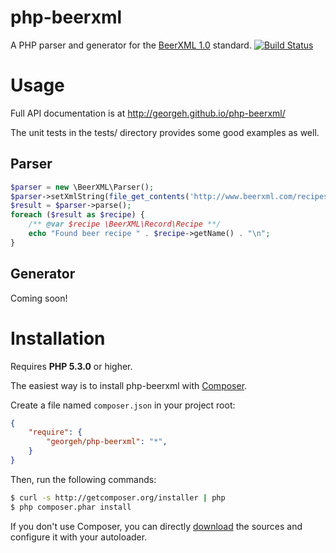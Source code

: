 php-beerxml
===========

A PHP parser and generator for the [BeerXML 1.0](http://www.beerxml.com/) standard.
[![Build Status](https://travis-ci.org/georgeh/php-beerxml.png?branch=master)](https://travis-ci.org/georgeh/php-beerxml)

Usage
=====

Full API documentation is at http://georgeh.github.io/php-beerxml/

The unit tests in the tests/ directory provides some good examples as well.

Parser
------

```php
$parser = new \BeerXML\Parser();
$parser->setXmlString(file_get_contents('http://www.beerxml.com/recipes.xml'));
$result = $parser->parse();
foreach ($result as $recipe) {
    /** @var $recipe \BeerXML\Record\Recipe **/
    echo "Found beer recipe " . $recipe->getName() . "\n";
}
```

Generator
---------

Coming soon!

Installation
============

Requires **PHP 5.3.0** or higher.

The easiest way is to install php-beerxml with [Composer](http://getcomposer.org/doc/00-intro.md).

Create a file named `composer.json` in your project root:

```json
{
    "require": {
        "georgeh/php-beerxml": "*",
    }
}
```

Then, run the following commands:

```bash
$ curl -s http://getcomposer.org/installer | php
$ php composer.phar install
```

If you don't use Composer, you can directly [download](https://github.com/georgeh/php-beerxml) the sources and configure it with your autoloader.

